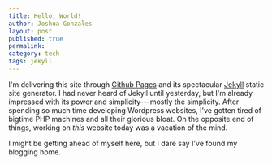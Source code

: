```yaml
---
title: Hello, World!
author: Joshua Gonzales
layout: post
published: true
permalink: 
category: tech
tags: jekyll
---
```


I'm delivering this site through [Github Pages](http://pages.github.com/) and its spectacular [Jekyll](https://github.com/mojombo/jekyll) static site generator. I had never heard of Jekyll until yesterday, but I'm already impressed with its power and simplicity---mostly the simplicity. After spending so much time developing Wordpress websites, I've gotten tired of bigtime PHP machines and all their glorious bloat. On the opposite end of things, working on _this_ website today was a vacation of the mind.

I might be getting ahead of myself here, but I dare say I've found my blogging home.
